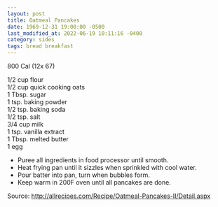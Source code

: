 ```yaml
---
layout: post
title: Oatmeal Pancakes
date: 1969-12-31 19:00:00 -0500
last_modified_at: 2022-06-19 10:11:16 -0400
category: sides
tags: bread breakfast
---
```

800 Cal (12x 67)

1/2 cup flour  
1/2 cup quick cooking oats  
1 Tbsp. sugar  
1 tsp. baking powder  
1/2 tsp. baking soda  
1/2 tsp. salt  
3/4 cup milk  
1 tsp. vanilla extract  
1 Tbsp. melted butter  
1 egg  

* Puree all ingredients in food processor until smooth.
* Heat frying pan until it sizzles when sprinkled with cool water.
* Pour batter into pan, turn when bubbles form.
* Keep warm in 200F oven until all pancakes are done.

Source: <http://allrecipes.com/Recipe/Oatmeal-Pancakes-II/Detail.aspx>
